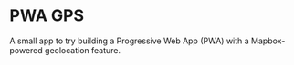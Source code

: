 # PWA GPS
A small app to try building a Progressive Web App (PWA) with a Mapbox-powered geolocation feature.